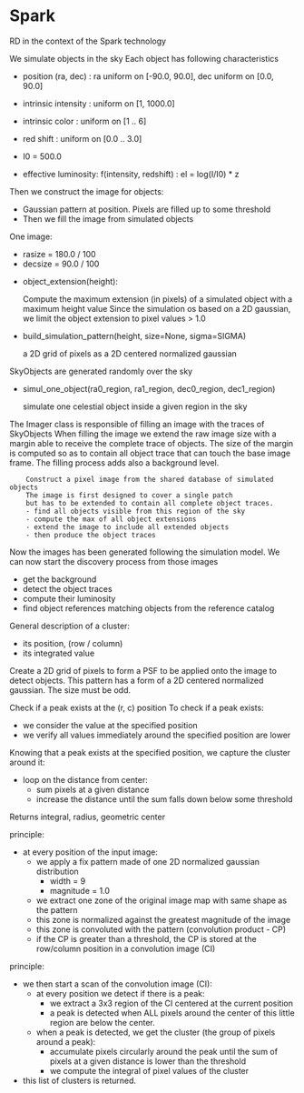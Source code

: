 # Spark
RD in the context of the Spark technology

We simulate objects in the sky
Each object has following characteristics

- position (ra, dec) : ra uniform on [-90.0, 90.0], dec uniform on [0.0, 90.0]
- intrinsic intensity : uniform on [1, 1000.0]
- intrinsic color : uniform on [1 .. 6]
- red shift : uniform on [0.0 .. 3.0]

- I0 = 500.0
- effective luminosity: f(intensity, redshift) : el = log(I/I0) * z


Then we construct the image for objects:
- Gaussian pattern at position. Pixels are filled up to some threshold
- Then we fill the image from simulated objects

One image:
- rasize = 180.0 / 100
- decsize = 90.0 / 100

* object_extension(height):

    Compute the maximum extension (in pixels) of a simulated object with a maximum height value
    Since the simulation os based on a 2D gaussian, we limit the object extension to
    pixel values > 1.0

* build_simulation_pattern(height, size=None, sigma=SIGMA)

    a 2D grid of pixels as a 2D centered normalized gaussian

SkyObjects are generated randomly over the sky

* simul_one_object(ra0_region, ra1_region, dec0_region, dec1_region)

    simulate one celestial object inside a given region in the sky

The Imager class is responsible of filling an image with the traces of SkyObjects
When filling the image we extend the raw image size with a margin able to
receive the complete trace of objects. The size of the margin is computed so as to
contain all object trace that can touch the base image frame.
The filling process adds also a background level.

        Construct a pixel image from the shared database of simulated objects
        The image is first designed to cover a single patch
        but has to be extended to contain all complete object traces.
        - find all objects visible from this region of the sky
        - compute the max of all object extensions
        - extend the image to include all extended objects
        - then produce the object traces


Now the images has been generated following the simulation model.
We can now start the discovery process from those images
- get the background
- detect the object traces
- compute their luminosity
- find object references matching objects from the reference catalog


General description of a cluster:
- its position, (row / column)
- its integrated value

Create a 2D grid of pixels to form a PSF to be applied onto the
image to detect objects. This pattern has a form of a 2D centered
normalized gaussian. The size must be odd.

Check if a peak exists at the (r, c) position
To check if a peak exists:
- we consider the value at the specified position
- we verify all values immediately around the specified position are lower

Knowing that a peak exists at the specified position, we capture the cluster around it:
- loop on the distance from center:
  - sum pixels at a given distance
  - increase the distance until the sum falls down below some threshold

Returns integral, radius, geometric center


principle:
- at every position of the input image:
    - we apply a fix pattern made of one 2D normalized gaussian distribution
        - width = 9
        - magnitude = 1.0
    - we extract one zone of the original image map with same shape as the pattern
    - this zone is normalized against the greatest magnitude of the image
    - this zone is convoluted with the pattern (convolution product - CP)
    - if the CP is greater than a threshold, the CP is stored at the row/column
        position in a convolution image (CI)

principle:
- we then start a scan of the convolution image (CI):
    - at every position we detect if there is a peak:
        - we extract a 3x3 region of the CI centered at the current position
        - a peak is detected when ALL pixels around the center of this little region are below the center.
    - when a peak is detected, we get the cluster (the group of pixels around a peak):
        - accumulate pixels circularly around the peak until the sum of pixels at a given distance
            is lower than the threshold
        - we compute the integral of pixel values of the cluster
- this list of clusters is returned.


